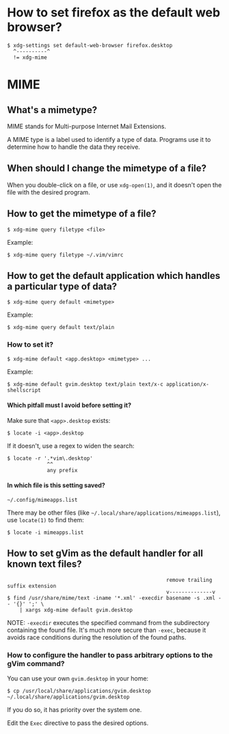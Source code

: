 # How to set firefox as the default web browser?

    $ xdg-settings set default-web-browser firefox.desktop
      ^----------^
      != xdg-mime

##
# MIME
## What's a mimetype?

MIME stands for Multi-purpose Internet Mail Extensions.

A MIME type is a label used to identify a type of data.
Programs use it to determine how to handle the data they receive.

## When should I change the mimetype of a file?

When you double-click on  a file, or use `xdg-open(1)`, and  it doesn't open the
file with the desired program.

##
## How to get the mimetype of a file?

    $ xdg-mime query filetype <file>

Example:

    $ xdg-mime query filetype ~/.vim/vimrc

###
## How to get the default application which handles a particular type of data?

    $ xdg-mime query default <mimetype>

Example:

    $ xdg-mime query default text/plain

### How to set it?

    $ xdg-mime default <app.desktop> <mimetype> ...

Example:

    $ xdg-mime default gvim.desktop text/plain text/x-c application/x-shellscript

#### Which pitfall must I avoid before setting it?

Make sure that `<app>.desktop` exists:

    $ locate -i <app>.desktop

If it doesn't, use a regex to widen the search:

    $ locate -r '.*vim\.desktop'
                 ^^
                 any prefix

#### In which file is this setting saved?

    ~/.config/mimeapps.list

There may be other files (like `~/.local/share/applications/mimeapps.list`), use
`locate(1)` to find them:

    $ locate -i mimeapps.list

###
## How to set gVim as the default handler for all known text files?

                                                        remove trailing suffix extension
                                                        v--------------v
    $ find /usr/share/mime/text -iname '*.xml' -execdir basename -s .xml -- '{}' ';' \
        | xargs xdg-mime default gvim.desktop

NOTE: `-execdir` executes the specified command from the subdirectory containing
the found  file.  It's  much more  secure than `-exec`,  because it  avoids race
conditions during the resolution of the found paths.

### How to configure the handler to pass arbitrary options to the gVim command?

You can use your own `gvim.desktop` in your home:

    $ cp /usr/local/share/applications/gvim.desktop ~/.local/share/applications/gvim.desktop

If you do so, it has priority over the system one.

Edit the `Exec` directive to pass the desired options.

